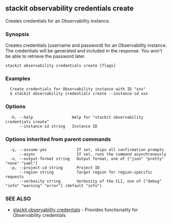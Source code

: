 ## stackit observability credentials create

Creates credentials for an Observability instance.

### Synopsis

Creates credentials (username and password) for an Observability instance.
The credentials will be generated and included in the response. You won't be able to retrieve the password later.

```
stackit observability credentials create [flags]
```

### Examples

```
  Create credentials for Observability instance with ID "xxx"
  $ stackit observability credentials create --instance-id xxx
```

### Options

```
  -h, --help                 Help for "stackit observability credentials create"
      --instance-id string   Instance ID
```

### Options inherited from parent commands

```
  -y, --assume-yes             If set, skips all confirmation prompts
      --async                  If set, runs the command asynchronously
  -o, --output-format string   Output format, one of ["json" "pretty" "none" "yaml"]
  -p, --project-id string      Project ID
      --region string          Target region for region-specific requests
      --verbosity string       Verbosity of the CLI, one of ["debug" "info" "warning" "error"] (default "info")
```

### SEE ALSO

* [stackit observability credentials](./stackit_observability_credentials.md)	 - Provides functionality for Observability credentials

